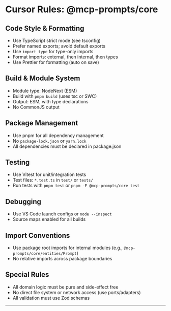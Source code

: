 # Cursor Rules: @mcp-prompts/core

## Code Style & Formatting
- Use TypeScript strict mode (see tsconfig)
- Prefer named exports; avoid default exports
- Use `import type` for type-only imports
- Format imports: external, then internal, then types
- Use Prettier for formatting (auto on save)

## Build & Module System
- Module type: NodeNext (ESM)
- Build with `pnpm build` (uses tsc or SWC)
- Output: ESM, with type declarations
- No CommonJS output

## Package Management
- Use pnpm for all dependency management
- No `package-lock.json` or `yarn.lock`
- All dependencies must be declared in package.json

## Testing
- Use Vitest for unit/integration tests
- Test files: `*.test.ts` in `test/` or `tests/`
- Run tests with `pnpm test` or `pnpm -F @mcp-prompts/core test`

## Debugging
- Use VS Code launch configs or `node --inspect`
- Source maps enabled for all builds

## Import Conventions
- Use package root imports for internal modules (e.g., `@mcp-prompts/core/entities/Prompt`)
- No relative imports across package boundaries

## Special Rules
- All domain logic must be pure and side-effect free
- No direct file system or network access (use ports/adapters)
- All validation must use Zod schemas

--- 